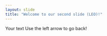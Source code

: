 ```yaml
---
layout: slide
title: "Welcome to our second slide (LEO)!"
---
```

Your text
Use the left arrow to go back!
